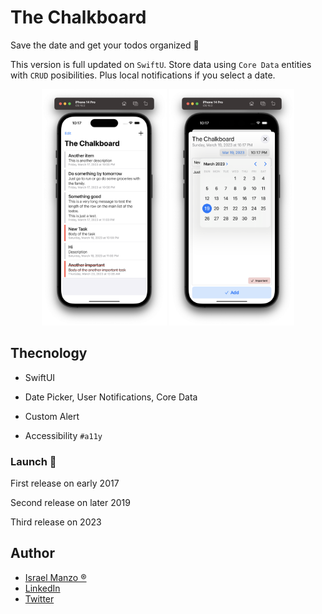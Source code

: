 # The Chalkboard 

Save the date and get your todos organized :iphone:

This version is full updated on ``SwiftU``. Store data using ``Core Data`` entities with ``CRUD`` posibilities. Plus local notifications if you select a date.

<p align="center">
<img src="/img/main.png" width="200"> <img src="/img/add.png" width="200">
</p>

## Thecnology

- SwiftUI

- Date Picker, User Notifications, Core Data

- Custom Alert

- Accessibility ``#a11y``

### Launch :rocket:
First release on early 2017

Second release on later 2019

Third release on 2023

## Author
- [Israel Manzo ®](http://israelmanzo.com)
- [LinkedIn](https://www.linkedin.com/in/israel-manzo/) 
- [Twitter](https://twitter.com/israman30)

